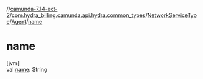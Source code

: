 //[camunda-7.14-ext-2](../../../../index.md)/[com.hydra_billing.camunda.api.hydra.common_types](../../index.md)/[NetworkServiceType](../index.md)/[Agent](index.md)/[name](name.md)

# name

[jvm]\
val [name](name.md): String

